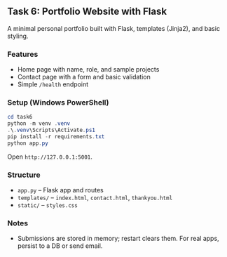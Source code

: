 ## Task 6: Portfolio Website with Flask

A minimal personal portfolio built with Flask, templates (Jinja2), and basic styling.

### Features
- Home page with name, role, and sample projects
- Contact page with a form and basic validation
- Simple `/health` endpoint

### Setup (Windows PowerShell)
```powershell
cd task6
python -m venv .venv
.\.venv\Scripts\Activate.ps1
pip install -r requirements.txt
python app.py
```

Open `http://127.0.0.1:5001`.

### Structure
- `app.py` – Flask app and routes
- `templates/` – `index.html`, `contact.html`, `thankyou.html`
- `static/` – `styles.css`

### Notes
- Submissions are stored in memory; restart clears them. For real apps, persist to a DB or send email.


